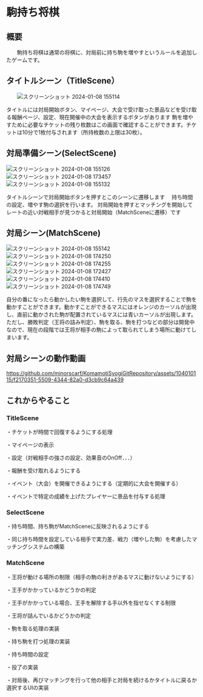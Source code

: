 # 駒持ち将棋
  ## 概要　
 　　駒持ち将棋は通常の将棋に、対局前に持ち駒を増やすというルールを追加したゲームです。

  ## タイトルシーン（TitleScene）
  　　![スクリーンショット 2024-01-08 155114](https://github.com/minorscarf/-Git/assets/104010115/4b9cab0a-c3a4-4b5a-aec7-5a8b4ff72a5c)
    
タイトルには対局開始ボタン、マイページ、大会で受け取った景品などを受け取る報酬ページ、設定、現在開催中の大会を表示するボタンがあります
 駒を増やすために必要なチケットの残り枚数はこの画面で確認することができます。チケットは10分で1枚付与されます（所持枚数の上限は30枚）。

  ## 対局準備シーン(SelectScene)
  ![スクリーンショット 2024-01-08 155126](https://github.com/minorscarf/-Git/assets/104010115/21bb6621-5b7d-40e9-9560-4cc1defc03c7)
  ![スクリーンショット 2024-01-08 173457](https://github.com/minorscarf/-Git/assets/104010115/164396d9-70e3-473c-9f11-5d37bc50bdbc)
![スクリーンショット 2024-01-08 155132](https://github.com/minorscarf/-Git/assets/104010115/88d4df5d-cf7a-4d36-a0fc-81dc94f71dc8)
  
  タイトルシーンで対局開始ボタンを押すとこのシーンに遷移します
 　持ち時間の設定、増やす駒の選択を行います。
  対局開始を押すとマッチングを開始してレートの近い対戦相手が見つかると対局開始（MatchSceneに遷移）です

   ## 対局シーン(MatchScene)
   ![スクリーンショット 2024-01-08 155142](https://github.com/minorscarf/-Git/assets/104010115/3b122b8d-adfc-4b7a-aae2-03f55835561e)
   ![スクリーンショット 2024-01-08 174250](https://github.com/minorscarf/-Git/assets/104010115/b359b49f-a0fb-43cf-b267-dc5c420db5c9)
![スクリーンショット 2024-01-08 174255](https://github.com/minorscarf/-Git/assets/104010115/ce06cd4d-3eea-47cc-b5e2-df6e5c83f5d9)
![スクリーンショット 2024-01-08 172427](https://github.com/minorscarf/-Git/assets/104010115/24c33b99-76f8-4791-99e7-b967ea1d933e)
![スクリーンショット 2024-01-08 174410](https://github.com/minorscarf/-Git/assets/104010115/0a5609e0-e6be-452f-8bfb-c629380cf540)
![スクリーンショット 2024-01-08 174749](https://github.com/minorscarf/-Git/assets/104010115/51463a64-fc8a-4e0e-aa4a-5d409c762165)

自分の番になったら動かしたい駒を選択して、行先のマスを選択することで駒を動かすことができます。動かすことができるマスにはオレンジのカーソルが出現し、直前に動かされた駒が配置されているマスには青いカーソルが出現します。
ただし、勝敗判定（王将の詰み判定）、駒を取る、駒を打つなどの部分は開発中なので、現在の段階では王将が相手の駒によって取られてしまう場所に動けてしまいます。

  ## 対局シーンの動作動画
  

https://github.com/minorscarf/KomamotiSyogiGitRepository/assets/104010115/f2170351-5509-4344-82a0-d3cb9c64a439



  ## これからやること
   ### TitleScene
   ・チケットが時間で回復するようにする処理
   
   ・マイページの表示
   
   ・設定（対戦相手の強さの設定、効果音のOnOff．．．）

   ・報酬を受け取れるようにする
   
   ・イベント（大会）を開催できるようにする（定期的に大会を開催する）

   ・イベントで特定の成績を上げたプレイヤーに景品を付与する処理

   ### SelectScene
   ・持ち時間、持ち駒がMatchSceneに反映されるようにする
   
   ・同じ持ち時間を設定している相手で実力差、戦力（増やした駒）を考慮したマッチングシステムの構築

  ### MatchScene
   ・王将が動ける場所の制限（相手の駒の利きがあるマスに動けないようにする）
   
   ・王手がかかっているかどうかの判定

   ・王手がかかっている場合、王手を解除する手以外を指せなくする制限

   ・王将が詰んでいるかどうかの判定

   ・駒を取る処理の実装

   ・持ち駒を打つ処理の実装

   ・持ち時間の設定

   ・投了の実装

   ・対局後、再びマッチングを行って他の相手と対局を続けるかタイトルに戻るか選択するUIの実装
